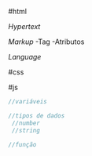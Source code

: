 #html

*Hypertext*

*Markup*
-Tag
-Atributos


*Language*

#css


#js
```js
//variáveis

//tipos de dados
 //number
 //string

//função